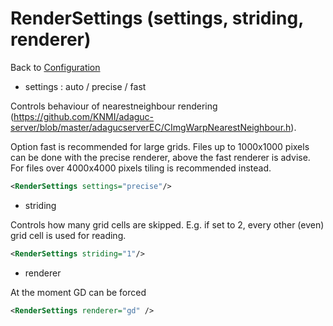 RenderSettings (settings, striding, renderer)
=============================================

Back to [Configuration](./Configuration.md)

-   settings : auto / precise / fast

Controls behaviour of nearestneighbour rendering
(https://github.com/KNMI/adaguc-server/blob/master/adagucserverEC/CImgWarpNearestNeighbour.h).

Option fast is recommended for large grids. Files up to 1000x1000 pixels
can be done with the precise renderer, above the fast renderer is
advise. For files over 4000x4000 pixels tiling is recommended instead.

```xml
<RenderSettings settings="precise"/>
```

-   striding

Controls how many grid cells are skipped. E.g. if set to 2, every other
(even) grid cell is used for reading.

```xml
<RenderSettings striding="1"/>
```

-   renderer

At the moment GD can be forced

```xml
<RenderSettings renderer="gd" />
```
